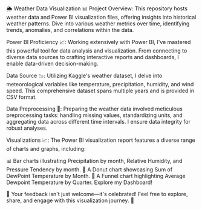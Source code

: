 
🌦️ Weather Data Visualization 📊
Project Overview:
This repository hosts weather data and Power BI visualization files, offering insights into historical weather patterns. Dive into various weather metrics over time, identifying trends, anomalies, and correlations within the data.

Power BI Proficiency 📈:
Working extensively with Power BI, I've mastered this powerful tool for data analysis and visualization. From connecting to diverse data sources to crafting interactive reports and dashboards, I enable data-driven decision-making.

Data Source 📉:
Utilizing Kaggle's weather dataset, I delve into meteorological variables like temperature, precipitation, humidity, and wind speed. This comprehensive dataset spans multiple years and is provided in CSV format.

Data Preprocessing 🧹:
Preparing the weather data involved meticulous preprocessing tasks: handling missing values, standardizing units, and aggregating data across different time intervals. I ensure data integrity for robust analyses.

Visualizations 📈:
The Power BI visualization report features a diverse range of charts and graphs, including:

📊 Bar charts illustrating Precipitation by month, Relative Humidity, and Pressure Tendency by month.
🍩 A Donut chart showcasing Sum of DewPoint Temperature by Month.
🔄 A Funnel chart highlighting Average Dewpoint Temperature by Quarter.
Explore my Dashboard!

🎉 Your feedback isn't just welcome—it's celebrated! Feel free to explore, share, and engage with this visualization journey. 🚀
